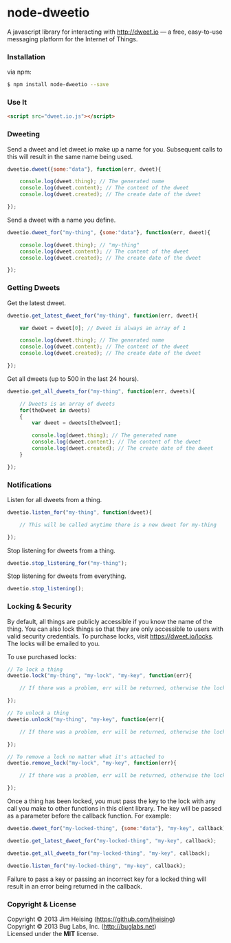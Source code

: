 # node-dweetio

A javascript library for interacting with http://dweet.io — a free, easy-to-use messaging platform for the Internet of Things.

### Installation

via npm:
```bash
$ npm install node-dweetio --save
```

### Use It

```html
<script src="dweet.io.js"></script>
```

### Dweeting

Send a dweet and let dweet.io make up a name for you. Subsequent calls to this will result in the same name being used.
```js
dweetio.dweet({some:"data"}, function(err, dweet){

    console.log(dweet.thing); // The generated name
    console.log(dweet.content); // The content of the dweet
    console.log(dweet.created); // The create date of the dweet

});
```

Send a dweet with a name you define.
```js
dweetio.dweet_for("my-thing", {some:"data"}, function(err, dweet){

    console.log(dweet.thing); // "my-thing"
    console.log(dweet.content); // The content of the dweet
    console.log(dweet.created); // The create date of the dweet

});
```

### Getting Dweets

Get the latest dweet.
```js
dweetio.get_latest_dweet_for("my-thing", function(err, dweet){

    var dweet = dweet[0]; // Dweet is always an array of 1

    console.log(dweet.thing); // The generated name
    console.log(dweet.content); // The content of the dweet
    console.log(dweet.created); // The create date of the dweet

});
```

Get all dweets (up to 500 in the last 24 hours).
```js
dweetio.get_all_dweets_for("my-thing", function(err, dweets){

    // Dweets is an array of dweets
    for(theDweet in dweets)
    {
        var dweet = dweets[theDweet];

        console.log(dweet.thing); // The generated name
        console.log(dweet.content); // The content of the dweet
        console.log(dweet.created); // The create date of the dweet
    }

});
```

### Notifications

Listen for all dweets from a thing.
```js
dweetio.listen_for("my-thing", function(dweet){

    // This will be called anytime there is a new dweet for my-thing

});
```

Stop listening for dweets from a thing.
```js
dweetio.stop_listening_for("my-thing");
```

Stop listening for dweets from everything.
```js
dweetio.stop_listening();
```

### Locking & Security

By default, all things are publicly accessible if you know the name of the thing. You can also lock things so that they are only accessible to users with valid security credentials. To purchase locks, visit https://dweet.io/locks. The locks will be emailed to you.

To use purchased locks:

```js
// To lock a thing
dweetio.lock("my-thing", "my-lock", "my-key", function(err){

    // If there was a problem, err will be returned, otherwise the lock was successful.

});

// To unlock a thing
dweetio.unlock("my-thing", "my-key", function(err){

    // If there was a problem, err will be returned, otherwise the lock was successful.

});

// To remove a lock no matter what it's attached to
dweetio.remove_lock("my-lock", "my-key", function(err){

    // If there was a problem, err will be returned, otherwise the lock was successful.

});
```

Once a thing has been locked, you must pass the key to the lock with any call you make to other functions in this client library. The key will be passed as a parameter before the callback function. For example:

```js
dweetio.dweet_for("my-locked-thing", {some:"data"}, "my-key", callback);

dweetio.get_latest_dweet_for("my-locked-thing", "my-key", callback);

dweetio.get_all_dweets_for("my-locked-thing", "my-key", callback);

dweetio.listen_for("my-locked-thing", "my-key", callback);
```

Failure to pass a key or passing an incorrect key for a locked thing will result in an error being returned in the callback.

### Copyright & License

Copyright © 2013 Jim Heising (https://github.com/jheising)
<br/>
Copyright © 2013 Bug Labs, Inc. (http://buglabs.net)
<br/>
Licensed under the **MIT** license.

